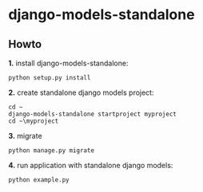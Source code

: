 # django-models-standalone 

## Howto
**1.** install django-models-standalone: 

`python setup.py install`

**2.** create standalone django models project:

```
cd ~
django-models-standalone startproject myproject
cd ~\myproject
```

**3.** migrate

```
python manage.py migrate
```

**4.** run application with standalone django models:

```
python example.py
```
